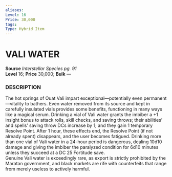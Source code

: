 ```yaml
---
aliases: 
Level: 16 
Price: 30,000
tags: 
Type: Hybrid Item
---
```

# VALI WATER
**Source** _Interstellar Species pg. 91_  
**Level** 16; **Price** 30,000; **Bulk** —

### DESCRIPTION

The hot springs of Ouat Vali impart exceptional—potentially even permanent—vitality to bathers. Even water removed from its source and kept in carefully insulated vials provides some benefits, functioning in many ways like a magical serum. Drinking a vial of Vali water grants the imbiber a +1 insight bonus to attack rolls, skill checks, and saving throws; their abilities’ and spells’ saving throw DCs increase by 1; and they gain 1 temporary Resolve Point. After 1 hour, these effects end, the Resolve Point (if not already spent) disappears, and the user becomes fatigued. Drinking more than one vial of Vali water in a 24-hour period is dangerous, dealing 10d10 damage and giving the imbiber the paralyzed condition for 6d10 minutes unless they succeed at a DC 25 Fortitude save.  
Genuine Vali water is exceedingly rare, as export is strictly prohibited by the Maratan government, and black markets are rife with counterfeits that range from merely useless to actively harmful.